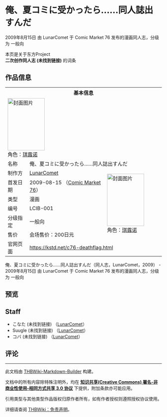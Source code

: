 # 俺、夏コミに受かったら……同人誌出すんだ

<!-- source html: G:\repos\THBWiki-Markdown-Builder\THBWikiMarkdown\Temp\main\6\63\ns0%3A%E4%BF%BA%E3%80%81%E5%A4%8F%E3%82%B3%E3%83%9F%E3%81%AB%E5%8F%97%E3%81%8B%E3%81%A3%E3%81%9F%E3%82%89%E2%80%A6%E2%80%A6%E5%90%8C%E4%BA%BA%E8%AA%8C%E5%87%BA%E3%81%99%E3%82%93%E3%81%A0.html -->

2009年8月15日 由 LunarComet 于 Comic Market 76 发布的漫画同人志，分级为 一般向

本页是关于东方Project  
 **二次创作同人志 (未找到链接)** 的词条
## 作品信息

<table><tbody><tr><th colspan="3">基本信息</th></tr><tr><td class="cover-artwork-mobile" colspan="2"><a href="./文件-俺、夏コミに受かったら……同人誌出すんだ封面.jpg.md" class="image" title="封面图片"><img alt="封面图片" src="https://upload.thwiki.cc/thumb/f/f1/%E4%BF%BA%E3%80%81%E5%A4%8F%E3%82%B3%E3%83%9F%E3%81%AB%E5%8F%97%E3%81%8B%E3%81%A3%E3%81%9F%E3%82%89%E2%80%A6%E2%80%A6%E5%90%8C%E4%BA%BA%E8%AA%8C%E5%87%BA%E3%81%99%E3%82%93%E3%81%A0%E5%B0%81%E9%9D%A2.jpg/119px-%E4%BF%BA%E3%80%81%E5%A4%8F%E3%82%B3%E3%83%9F%E3%81%AB%E5%8F%97%E3%81%8B%E3%81%A3%E3%81%9F%E3%82%89%E2%80%A6%E2%80%A6%E5%90%8C%E4%BA%BA%E8%AA%8C%E5%87%BA%E3%81%99%E3%82%93%E3%81%A0%E5%B0%81%E9%9D%A2.jpg" decoding="async" loading="lazy" width="119" height="168" srcset="https://upload.thwiki.cc/thumb/f/f1/%E4%BF%BA%E3%80%81%E5%A4%8F%E3%82%B3%E3%83%9F%E3%81%AB%E5%8F%97%E3%81%8B%E3%81%A3%E3%81%9F%E3%82%89%E2%80%A6%E2%80%A6%E5%90%8C%E4%BA%BA%E8%AA%8C%E5%87%BA%E3%81%99%E3%82%93%E3%81%A0%E5%B0%81%E9%9D%A2.jpg/178px-%E4%BF%BA%E3%80%81%E5%A4%8F%E3%82%B3%E3%83%9F%E3%81%AB%E5%8F%97%E3%81%8B%E3%81%A3%E3%81%9F%E3%82%89%E2%80%A6%E2%80%A6%E5%90%8C%E4%BA%BA%E8%AA%8C%E5%87%BA%E3%81%99%E3%82%93%E3%81%A0%E5%B0%81%E9%9D%A2.jpg 1.5x, https://upload.thwiki.cc/thumb/f/f1/%E4%BF%BA%E3%80%81%E5%A4%8F%E3%82%B3%E3%83%9F%E3%81%AB%E5%8F%97%E3%81%8B%E3%81%A3%E3%81%9F%E3%82%89%E2%80%A6%E2%80%A6%E5%90%8C%E4%BA%BA%E8%AA%8C%E5%87%BA%E3%81%99%E3%82%93%E3%81%A0%E5%B0%81%E9%9D%A2.jpg/238px-%E4%BF%BA%E3%80%81%E5%A4%8F%E3%82%B3%E3%83%9F%E3%81%AB%E5%8F%97%E3%81%8B%E3%81%A3%E3%81%9F%E3%82%89%E2%80%A6%E2%80%A6%E5%90%8C%E4%BA%BA%E8%AA%8C%E5%87%BA%E3%81%99%E3%82%93%E3%81%A0%E5%B0%81%E9%9D%A2.jpg 2x" data-file-width="241" data-file-height="340"></a><div class="cover-char">角色：<a href="./琪露诺.md" title="琪露诺">琪露诺</a></div></td>
</tr><tr><td class="label">名称</td><td colspan="2"> 俺、夏コミに受かったら……同人誌出すんだ </td></tr><tr><td class="label">制作方</td><td><a href="./LunarComet.md" title="LunarComet">LunarComet</a></td><td class="cover-artwork" rowspan="6" style="min-width:168px;"><a href="./文件-俺、夏コミに受かったら……同人誌出すんだ封面.jpg.md" class="image" title="封面图片"><img alt="封面图片" src="https://upload.thwiki.cc/thumb/f/f1/%E4%BF%BA%E3%80%81%E5%A4%8F%E3%82%B3%E3%83%9F%E3%81%AB%E5%8F%97%E3%81%8B%E3%81%A3%E3%81%9F%E3%82%89%E2%80%A6%E2%80%A6%E5%90%8C%E4%BA%BA%E8%AA%8C%E5%87%BA%E3%81%99%E3%82%93%E3%81%A0%E5%B0%81%E9%9D%A2.jpg/119px-%E4%BF%BA%E3%80%81%E5%A4%8F%E3%82%B3%E3%83%9F%E3%81%AB%E5%8F%97%E3%81%8B%E3%81%A3%E3%81%9F%E3%82%89%E2%80%A6%E2%80%A6%E5%90%8C%E4%BA%BA%E8%AA%8C%E5%87%BA%E3%81%99%E3%82%93%E3%81%A0%E5%B0%81%E9%9D%A2.jpg" decoding="async" loading="lazy" width="119" height="168" srcset="https://upload.thwiki.cc/thumb/f/f1/%E4%BF%BA%E3%80%81%E5%A4%8F%E3%82%B3%E3%83%9F%E3%81%AB%E5%8F%97%E3%81%8B%E3%81%A3%E3%81%9F%E3%82%89%E2%80%A6%E2%80%A6%E5%90%8C%E4%BA%BA%E8%AA%8C%E5%87%BA%E3%81%99%E3%82%93%E3%81%A0%E5%B0%81%E9%9D%A2.jpg/178px-%E4%BF%BA%E3%80%81%E5%A4%8F%E3%82%B3%E3%83%9F%E3%81%AB%E5%8F%97%E3%81%8B%E3%81%A3%E3%81%9F%E3%82%89%E2%80%A6%E2%80%A6%E5%90%8C%E4%BA%BA%E8%AA%8C%E5%87%BA%E3%81%99%E3%82%93%E3%81%A0%E5%B0%81%E9%9D%A2.jpg 1.5x, https://upload.thwiki.cc/thumb/f/f1/%E4%BF%BA%E3%80%81%E5%A4%8F%E3%82%B3%E3%83%9F%E3%81%AB%E5%8F%97%E3%81%8B%E3%81%A3%E3%81%9F%E3%82%89%E2%80%A6%E2%80%A6%E5%90%8C%E4%BA%BA%E8%AA%8C%E5%87%BA%E3%81%99%E3%82%93%E3%81%A0%E5%B0%81%E9%9D%A2.jpg/238px-%E4%BF%BA%E3%80%81%E5%A4%8F%E3%82%B3%E3%83%9F%E3%81%AB%E5%8F%97%E3%81%8B%E3%81%A3%E3%81%9F%E3%82%89%E2%80%A6%E2%80%A6%E5%90%8C%E4%BA%BA%E8%AA%8C%E5%87%BA%E3%81%99%E3%82%93%E3%81%A0%E5%B0%81%E9%9D%A2.jpg 2x" data-file-width="241" data-file-height="340"></a><div class="cover-char">角色：<a href="./琪露诺.md" title="琪露诺">琪露诺</a></div></td>
</tr><tr><td class="label">首发日期</td><td>2009-08-15&#160;（<a href="/展会作品列表?e=Comic+Market%2376">Comic Market 76</a>）</td></tr><tr><td class="label">类型</td><td>漫画</td></tr><tr><td class="label">编号</td><td>LCIB-001</td></tr><tr><td class="label">分级指定</td><td>一般向</td></tr><tr><td class="label">售价</td><td>会场售价：200日元</td></tr>
<tr><td class="label">官网页面</td><td colspan="2"><a rel="nofollow" class="external free" href="https://kstd.net/c76-deathflag.html">https://kstd.net/c76-deathflag.html</a></td></tr></tbody></table>

俺、夏コミに受かったら……同人誌出すんだ（同人志，LunarComet，2009） - 2009年8月15日 由 LunarComet 于 Comic Market 76 发布的漫画同人志，分级为 一般向
## 预览
## Staff
- こなた (未找到链接) （[LunarComet](./LunarComet.md)）
- Suugle (未找到链接) （[LunarComet](./LunarComet.md)）
- コバ (未找到链接) （[LunarComet](./LunarComet.md)）

## 评论




---

此文档由 [THBWiki-Markdown-Builder](https://github.com/Delsin-Yu/THBWiki-Markdown-Builder) 构建。

文档中的所有内容除特殊注明外，均在 [**知识共享(Creative Commons) 署名-非商业性使用-相同方式共享 3.0 协议**](https://creativecommons.org/licenses/by-sa/3.0/deed.zh-hans) 下提供，附加条款亦可能应用。

引用类型与其他类型作品版权归原作者所有，如有作者授权则遵照授权协议使用。

详细请查阅 [THBWiki：免责声明](https://thbwiki.cc/THBWiki:%E5%85%8D%E8%B4%A3%E5%A3%B0%E6%98%8E)。

